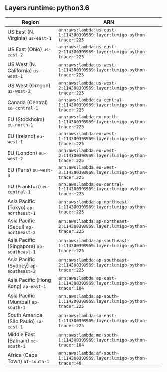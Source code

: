Layers runtime: python3.6
----
| Region | ARN |
| --- | --- |
|US East (N. Virginia)  `us-east-1`|`arn:aws:lambda:us-east-1:114300393969:layer:lumigo-python-tracer:225`|
|US East (Ohio)  `us-east-2`|`arn:aws:lambda:us-east-2:114300393969:layer:lumigo-python-tracer:225`|
|US West (N. California)  `us-west-1`|`arn:aws:lambda:us-west-1:114300393969:layer:lumigo-python-tracer:225`|
|US West (Oregon)  `us-west-2`|`arn:aws:lambda:us-west-2:114300393969:layer:lumigo-python-tracer:225`|
|Canada (Central)  `ca-central-1`|`arn:aws:lambda:ca-central-1:114300393969:layer:lumigo-python-tracer:225`|
|EU (Stockholm)  `eu-north-1`|`arn:aws:lambda:eu-north-1:114300393969:layer:lumigo-python-tracer:225`|
|EU (Ireland)  `eu-west-1`|`arn:aws:lambda:eu-west-1:114300393969:layer:lumigo-python-tracer:225`|
|EU (London)  `eu-west-2`|`arn:aws:lambda:eu-west-2:114300393969:layer:lumigo-python-tracer:225`|
|EU (Paris)  `eu-west-3`|`arn:aws:lambda:eu-west-3:114300393969:layer:lumigo-python-tracer:225`|
|EU (Frankfurt)  `eu-central-1`|`arn:aws:lambda:eu-central-1:114300393969:layer:lumigo-python-tracer:225`|
|Asia Pacific (Tokyo)  `ap-northeast-1`|`arn:aws:lambda:ap-northeast-1:114300393969:layer:lumigo-python-tracer:225`|
|Asia Pacific (Seoul)  `ap-northeast-2`|`arn:aws:lambda:ap-northeast-2:114300393969:layer:lumigo-python-tracer:225`|
|Asia Pacific (Singapore)  `ap-southeast-1`|`arn:aws:lambda:ap-southeast-1:114300393969:layer:lumigo-python-tracer:225`|
|Asia Pacific (Sydney)  `ap-southeast-2`|`arn:aws:lambda:ap-southeast-2:114300393969:layer:lumigo-python-tracer:225`|
|Asia Pacific (Hong Kong)  `ap-east-1`|`arn:aws:lambda:ap-east-1:114300393969:layer:lumigo-python-tracer:184`|
|Asia Pacific (Mumbai)  `ap-south-1`|`arn:aws:lambda:ap-south-1:114300393969:layer:lumigo-python-tracer:225`|
|South America (São Paulo)  `sa-east-1`|`arn:aws:lambda:sa-east-1:114300393969:layer:lumigo-python-tracer:225`|
|Middle East (Bahrain)  `me-south-1`|`arn:aws:lambda:me-south-1:114300393969:layer:lumigo-python-tracer:184`|
|Africa (Cape Town)  `af-south-1`|`arn:aws:lambda:af-south-1:114300393969:layer:lumigo-python-tracer:48`|
